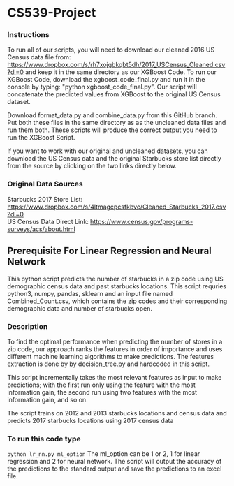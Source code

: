 # CS539-Project

### Instructions ###
To run all of our scripts, you will need to download our cleaned 2016 US Census data file from: https://www.dropbox.com/s/rh7xojgbkqbt5dh/2017_USCensus_Cleaned.csv?dl=0 and keep it in the same directory as our XGBoost Code.
To run our XGBoost Code, download the xgboost_code_final.py and run it in the console by typing: "python xgboost_code_final.py".
Our script will concatenate the predicted values from XGBoost to the original US Census dataset.

Download format_data.py and combine_data.py from this GitHub branch. Put both these files in the same directory as as the uncleaned data files and run them both. These scripts will produce the correct output you need to run the XGBoost Script.

If you want to work with our original and uncleaned datasets, you can download the US Census data and the original Starbucks store list directly from the source by clicking on the two links directly below.

### Original Data Sources ###
Starbucks 2017 Store List: https://www.dropbox.com/s/4ltmagcpcsfkbvc/Cleaned_Starbucks_2017.csv?dl=0
<br />US Census Data Direct Link: https://www.census.gov/programs-surveys/acs/about.html


## Prerequisite For Linear Regression and Neural Network ##
This python script predicts the number of starbucks in a zip code using US demographic census data and past starbucks locations. This script requries python3, numpy, pandas, sklearn and an input file named Combined_Count.csv, which contains the zip codes and their corresponding demographic data and number of starbucks open.

### Description ###
To find the optimal performance when predicting the number of stores in a zip code, our approach ranks the features in order of importance and uses different machine learning algorithms to make predictions. The features extraction is done by by decision_tree.py and hardcoded in this script.

This script incrementally takes the most relevant features as input to make predictions; with the first run only using the feature with the most information gain, the second run using two features with the most information gain, and so on.

The script trains on 2012 and 2013 starbucks locations and census data and predicts 2017 starbucks locations using 2017 census data

### To run this code type ##
`python lr_nn.py ml_option`
The ml_option can be 1 or 2, 1 for linear regression and 2 for neural network. The script will output the accuracy of the predictions to the standard output and save the predictions to an excel file.


